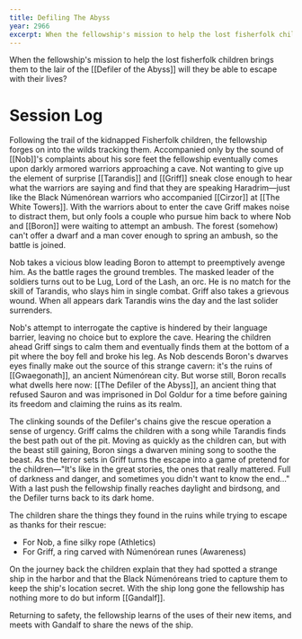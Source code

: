 ```yaml
---
title: Defiling The Abyss
year: 2966
excerpt: When the fellowship's mission to help the lost fisherfolk children brings them to the lair of the Defiler of the Abyss will they be able to escape with their lives?
---
```


When the fellowship's mission to help the lost fisherfolk children brings them to the lair of the [[Defiler of the Abyss]] will they be able to escape with their lives?

# Session Log

Following the trail of the kidnapped Fisherfolk children, the fellowship forges on into the wilds tracking them. Accompanied only by the sound of [[Nob]]'s complaints about his sore feet the fellowship eventually comes upon darkly armored warriors approaching a cave. Not wanting to give up the element of surprise [[Tarandis]] and [[Griff]] sneak close enough to hear what the warriors are saying and find that they are speaking Haradrim—just like the Black Númenórean warriors who accompanied [[Cirzor]] at [[The White Towers]]. With the warriors about to enter the cave Griff makes noise to distract them, but only fools a couple who pursue him back to where Nob and [[Boron]] were waiting to attempt an ambush. The forest (somehow) can't offer a dwarf and a man cover enough to spring an ambush, so the battle is joined.

Nob takes a vicious blow leading Boron to attempt to preemptively avenge him. As the battle rages the ground trembles. The masked leader of the soldiers turns out to be Lug, Lord of the Lash, an orc. He is no match for the skill of Tarandis, who slays him in single combat. Griff also takes a grievous wound. When all appears dark Tarandis wins the day and the last solider surrenders.

Nob's attempt to interrogate the captive is hindered by their language barrier, leaving no choice but to explore the cave. Hearing the children ahead Griff sings to calm them and eventually finds them at the bottom of a pit where the boy fell and broke his leg. As Nob descends Boron's dwarves eyes finally make out the source of this strange cavern: it's the ruins of [[Gwaegonath]], an ancient Númenórean city. But worse still, Boron recalls what dwells here now: [[The Defiler of the Abyss]], an ancient thing that refused Sauron and was imprisoned in Dol Goldur for a time before gaining its freedom and claiming the ruins as its realm.

The clinking sounds of the Defiler's chains give the rescue operation a sense of urgency. Griff calms the children with a song while Tarandis finds the best path out of the pit. Moving as quickly as the children can, but with the beast still gaining, Boron sings a dwarven mining song to soothe the beast. As the terror sets in Griff turns the escape into a game of pretend for the children—"It's like in the great stories, the ones that really mattered. Full of darkness and danger, and sometimes you didn't want to know the end…" With a last push the fellowship finally reaches daylight and birdsong, and the Defiler turns back to its dark home.

The children share the things they found in the ruins while trying to escape as thanks for their rescue:
* For Nob, a fine silky rope (Athletics)
* For Griff, a ring carved with Númenórean runes (Awareness)

On the journey back the children explain that they had spotted a strange ship in the harbor and that the Black Númenóreans tried to capture them to keep the ship's location secret. With the ship long gone the fellowship has nothing more to do but inform [[Gandalf]].

Returning to safety, the fellowship learns of the uses of their new items, and meets with Gandalf to share the news of the ship.